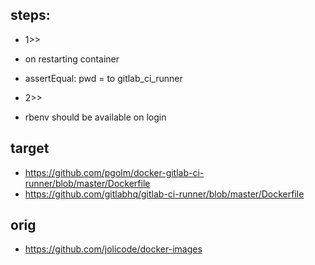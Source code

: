 

steps:
-----
- 1>>
- on restarting container
- assertEqual: pwd = to gitlab_ci_runner

- 2>>
- rbenv should be available on login


target
---
- https://github.com/pgolm/docker-gitlab-ci-runner/blob/master/Dockerfile
- https://github.com/gitlabhq/gitlab-ci-runner/blob/master/Dockerfile

orig
---
- https://github.com/jolicode/docker-images
